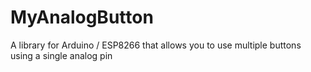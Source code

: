# MyAnalogButton
A library for Arduino / ESP8266 that allows you to use multiple buttons using a single analog pin
